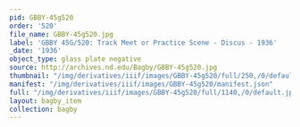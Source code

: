 ```yaml
---
pid: GBBY-45g520
order: '520'
file_name: GBBY-45g520.jpg
label: 'GBBY 45G/520: Track Meet or Practice Scene - Discus - 1936'
_date: '1936'
object_type: glass plate negative
source: http://archives.nd.edu/Bagby/GBBY-45g520.jpg
thumbnail: "/img/derivatives/iiif/images/GBBY-45g520/full/250,/0/default.jpg"
manifest: "/img/derivatives/iiif/images/GBBY-45g520/manifest.json"
full: "/img/derivatives/iiif/images/GBBY-45g520/full/1140,/0/default.jpg"
layout: bagby_item
collection: bagby
---
```

